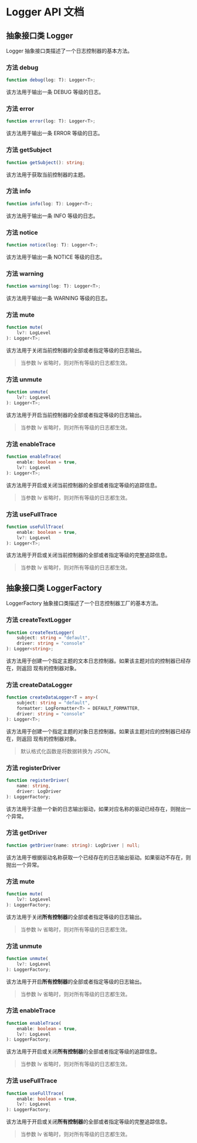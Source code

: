 # Logger API 文档

## 抽象接口类 Logger

Logger 抽象接口类描述了一个日志控制器的基本方法。

### 方法 debug

```ts
function debug(log: T): Logger<T>;
```

该方法用于输出一条 DEBUG 等级的日志。

### 方法 error

```ts
function error(log: T): Logger<T>;
```

该方法用于输出一条 ERROR 等级的日志。

### 方法 getSubject

```ts
function getSubject(): string;
```

该方法用于获取当前控制器的主题。

### 方法 info

```ts
function info(log: T): Logger<T>;
```

该方法用于输出一条 INFO 等级的日志。

### 方法 notice

```ts
function notice(log: T): Logger<T>;
```

该方法用于输出一条 NOTICE 等级的日志。

### 方法 warning

```ts
function warning(log: T): Logger<T>;
```

该方法用于输出一条 WARNING 等级的日志。

### 方法 mute

```ts
function mute(
    lv?: LogLevel
): Logger<T>;
```

该方法用于关闭当前控制器的全部或者指定等级的日志输出。

> 当参数 lv 省略时，则对所有等级的日志都生效。

### 方法 unmute

```ts
function unmute(
    lv?: LogLevel
): Logger<T>;
```

该方法用于开启当前控制器的全部或者指定等级的日志输出。

> 当参数 lv 省略时，则对所有等级的日志都生效。

### 方法 enableTrace

```ts
function enableTrace(
    enable: boolean = true,
    lv?: LogLevel
): Logger<T>;
```

该方法用于开启或关闭当前控制器的全部或者指定等级的追踪信息。

> 当参数 lv 省略时，则对所有等级的日志都生效。

### 方法 useFullTrace

```ts
function useFullTrace(
    enable: boolean = true,
    lv?: LogLevel
): Logger<T>;
```

该方法用于开启或关闭当前控制器的全部或者指定等级的完整追踪信息。

> 当参数 lv 省略时，则对所有等级的日志都生效。

## 抽象接口类 LoggerFactory

LoggerFactory 抽象接口类描述了一个日志控制器工厂的基本方法。

### 方法 createTextLogger

```ts
function createTextLogger(
    subject: string = "default",
    driver: string = "console"
): Logger<string>;
```

该方法用于创建一个指定主题的文本日志控制器。如果该主题对应的控制器已经存在，则返回
现有的控制器对象。

### 方法 createDataLogger

```ts
function createDataLogger<T = any>(
    subject: string = "default",
    formatter: LogFormatter<T> = DEFAULT_FORMATTER,
    driver: string = "console"
): Logger<T>;
```

该方法用于创建一个指定主题的对象日志控制器。如果该主题对应的控制器已经存在，则返回
现有的控制器对象。

> 默认格式化函数是将数据转换为 JSON。

### 方法 registerDriver

```ts
function registerDriver(
    name: string,
    driver: LogDriver
): LoggerFactory;
```

该方法用于注册一个新的日志输出驱动，如果对应名称的驱动已经存在，则抛出一个异常。

### 方法 getDriver

```ts
function getDriver(name: string): LogDriver | null;
```

该方法用于根据驱动名称获取一个已经存在的日志输出驱动。如果驱动不存在，则抛出一个异常。

### 方法 mute

```ts
function mute(
    lv?: LogLevel
): LoggerFactory;
```

该方法用于关闭**所有控制器**的全部或者指定等级的日志输出。

> 当参数 lv 省略时，则对所有等级的日志都生效。

### 方法 unmute

```ts
function unmute(
    lv?: LogLevel
): LoggerFactory;
```

该方法用于开启**所有控制器**的全部或者指定等级的日志输出。

> 当参数 lv 省略时，则对所有等级的日志都生效。

### 方法 enableTrace

```ts
function enableTrace(
    enable: boolean = true,
    lv?: LogLevel
): LoggerFactory;
```

该方法用于开启或关闭**所有控制器**的全部或者指定等级的追踪信息。

> 当参数 lv 省略时，则对所有等级的日志都生效。

### 方法 useFullTrace

```ts
function useFullTrace(
    enable: boolean = true,
    lv?: LogLevel
): LoggerFactory;
```

该方法用于开启或关闭**所有控制器**的全部或者指定等级的完整追踪信息。

> 当参数 lv 省略时，则对所有等级的日志都生效。
